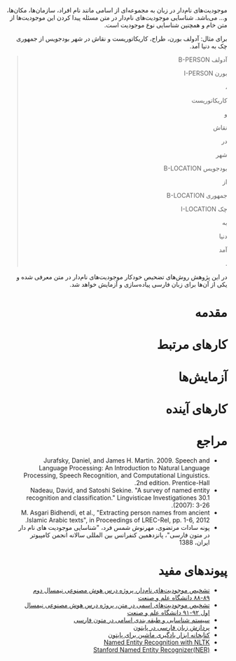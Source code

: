 <div dir=rtl>

موجودیت‌های نام‌دار در زبان به مجموعه‌ای از اسامی مانند نام افراد، سازمان‌ها، مکان‌ها،  و... می‌باشد. شناسایی موجودیت‌های نام‌دار در متن مسئله پیدا کردن این موجودیت‌ها از متن خام و همچنین شناسایی نوع موجودیت است.

برای مثال:
آدولف بورن، طراح، کاریکاتوریست و نقاش در شهر بودجویس از جمهوری چک به دنیا آمد.

> آدولف		B-PERSON
>
> بورن		I-PERSON
>
> ،
>
> کاریکاتوریست
>
> و
>
> نقاش
>
> در
>
> شهر
>
> بودجویس		B-LOCATION
>
> از
>
> جمهوری		B-LOCATION
>
> چک	I-LOCATION
>
> به
>
> دنیا
>
> آمد
>
> .

در این پژوهش روش‌های تضحیص خودکار موجودیت‌های نام‌دار در متن معرفی شده و یکی از آن‌ها برای زبان فارسی پیاده‌سازی و آزمایش خواهد شد.

# مقدمه

# کارهای مرتبط

# آزمایش‌ها

# کارهای آینده

# مراجع
+ Jurafsky, Daniel, and James H. Martin. 2009. Speech and Language Processing: An Introduction to Natural Language Processing, Speech Recognition, and Computational Linguistics. 2nd edition. Prentice-Hall.
+ Nadeau, David, and Satoshi Sekine. "A survey of named entity recognition and classification." Lingvisticae Investigationes 30.1 (2007): 3-26.
+ M. Asgari Bidhendi, et al., "Extracting person names from ancient Islamic Arabic texts", in Proceedings of LREC-Rel, pp. 1-6, 2012.
+ پونه سادات مرتضوی، مهرنوش شمس فرد، "شناسایی موجودیت های نام دار در متون فارسی"، پانزدهمین کنفرانس بین المللی سالانه انجمن کامپیوتر ایران، 1388

# پیوندهای مفید
+ [تشخیص موجودیت‌های نام‌دار، پروژه درس هوش مصنوعی نیمسال دوم ۸۹-۸۸ دانشگاه علم و صنعت](http://bayanbox.ir/id/6189680504542343855?download)
+ [تشخیص موجودیت‌های اسمی در متن، پروژه درس هوش مصنوعی نیمسال اول ۹۲-۹۱ دانشگاه علم و صنعت](http://bayanbox.ir/id/1685090304266467232?download)
+ [سیستم شناسایی و طبقه بندی اسامی در متون فارسی](http://www.sid.ir/FA/VEWSSID/J_pdf/35213891306.pdf)
+ [پردازش زبان فارسی در پایتون](http://www.sobhe.ir/hazm)
+ [کتابخانه ابزار یادگیری ماشین برای پایتون](http://scikit-learn.org/stable/)
+ [Named Entity Recognition with NLTK](http://nltk.org/book/ch07.html#named_entity_recognition_index_term)
+ [Stanford Named Entity Recognizer(NER)](http://nlp.stanford.edu/software/CRF-NER.shtml)
